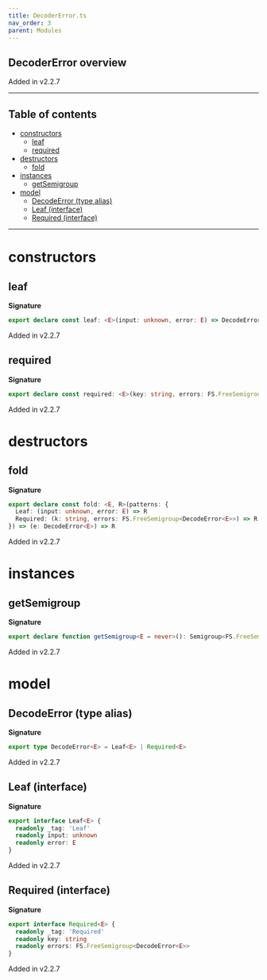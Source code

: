 ```yaml
---
title: DecoderError.ts
nav_order: 3
parent: Modules
---
```


## DecoderError overview

Added in v2.2.7

---

<h2 class="text-delta">Table of contents</h2>

- [constructors](#constructors)
  - [leaf](#leaf)
  - [required](#required)
- [destructors](#destructors)
  - [fold](#fold)
- [instances](#instances)
  - [getSemigroup](#getsemigroup)
- [model](#model)
  - [DecodeError (type alias)](#decodeerror-type-alias)
  - [Leaf (interface)](#leaf-interface)
  - [Required (interface)](#required-interface)

---

# constructors

## leaf

**Signature**

```ts
export declare const leaf: <E>(input: unknown, error: E) => DecodeError<E>
```

Added in v2.2.7

## required

**Signature**

```ts
export declare const required: <E>(key: string, errors: FS.FreeSemigroup<DecodeError<E>>) => DecodeError<E>
```

Added in v2.2.7

# destructors

## fold

**Signature**

```ts
export declare const fold: <E, R>(patterns: {
  Leaf: (input: unknown, error: E) => R
  Required: (k: string, errors: FS.FreeSemigroup<DecodeError<E>>) => R
}) => (e: DecodeError<E>) => R
```

Added in v2.2.7

# instances

## getSemigroup

**Signature**

```ts
export declare function getSemigroup<E = never>(): Semigroup<FS.FreeSemigroup<DecodeError<E>>>
```

Added in v2.2.7

# model

## DecodeError (type alias)

**Signature**

```ts
export type DecodeError<E> = Leaf<E> | Required<E>
```

Added in v2.2.7

## Leaf (interface)

**Signature**

```ts
export interface Leaf<E> {
  readonly _tag: 'Leaf'
  readonly input: unknown
  readonly error: E
}
```

Added in v2.2.7

## Required (interface)

**Signature**

```ts
export interface Required<E> {
  readonly _tag: 'Required'
  readonly key: string
  readonly errors: FS.FreeSemigroup<DecodeError<E>>
}
```

Added in v2.2.7
